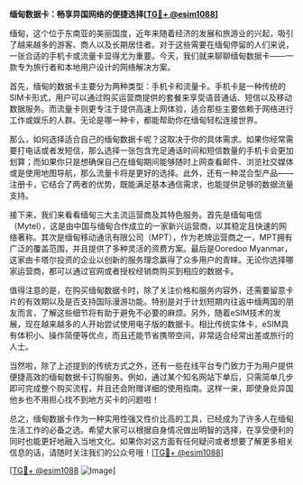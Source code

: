 **缅甸数据卡：畅享异国网络的便捷选择[[TG💪+ @esim1088](https://t.me/s/esim1088)]**

缅甸，这个位于东南亚的美丽国度，近年来随着经济的发展和旅游业的兴起，吸引了越来越多的游客、商人以及长期居住者。对于这些需要在缅甸停留的人们来说，一张合适的手机卡或流量卡显得尤为重要。今天，我们就来聊聊缅甸数据卡——一款专为旅行者和本地用户设计的网络解决方案。

首先，缅甸的数据卡主要分为两种类型：手机卡和流量卡。手机卡是一种传统的SIM卡形式，用户可以通过购买运营商提供的套餐来享受语音通话、短信以及移动数据服务。而流量卡则更专注于提供高速上网体验，适合那些主要依赖于网络进行工作或娱乐的人群。无论是哪一种卡，都能帮助你在缅甸轻松连接世界。

那么，如何选择适合自己的缅甸数据卡呢？这取决于你的具体需求。如果你经常需要打电话或者发短信，那么选择一张包含充足通话时间和短信数量的手机卡会更加划算；而如果你只是想确保自己在缅甸期间能够随时上网查看邮件、浏览社交媒体或是使用地图导航，那么流量卡将是更好的选择。此外，还有一种混合型产品——注册卡，它结合了两者的优势，既能满足基本通信需求，也能提供足够的数据流量支持。

接下来，我们来看看缅甸三大主流运营商及其特色服务。首先是缅甸电信（Mytel），这是由中国与缅甸合作成立的一家新兴运营商，以其稳定且快速的网络著称。其次是缅甸移动通讯有限公司（MPT），作为老牌运营商之一，MPT拥有广泛的覆盖范围，并且提供了多种灵活的资费方案。最后是Ooredoo Myanmar，这家由卡塔尔投资的企业以创新的服务理念赢得了众多用户的青睐。无论你选择哪家运营商，都可以通过官网或者授权经销商购买到相应的数据卡。

值得注意的是，在购买缅甸数据卡时，除了关注价格和服务内容外，还需要留意卡片的有效期以及是否支持国际漫游功能。特别是对于计划短期内往返中缅两国的朋友而言，了解这些细节将有助于避免不必要的麻烦。另外，随着eSIM技术的发展，现在越来越多的人开始尝试使用电子版的数据卡。相比传统实体卡，eSIM具有体积小、操作简便等优点，而且还能节省携带空间，非常适合经常出差或旅行的人士。

当然啦，除了上述提到的传统方式之外，还有一些在线平台专门致力于为用户提供便捷高效的缅甸数据卡订购服务。例如，通过某个知名网站下单后，只需简单几步即可完成整个购买流程，并且还会附赠详细的使用指南。这样一来，即使身处异国他乡也不用担心找不到地方买卡的问题啦！

总之，缅甸数据卡作为一种实用性强又性价比高的工具，已经成为了许多人在缅甸生活工作的必备之选。希望大家可以根据自身情况做出明智的选择，在享受便利的同时也能更好地融入当地文化。如果你对这方面有任何疑问或者想要了解更多相关信息的话，请随时关注我们的公众号哦！[[TG💪+ @esim1088](https://t.me/s/esim1088)]

[[TG💪+ @esim1088](https://t.me/s/esim1088) ![Image](https://i.postimg.cc/4NQfJmqS/Snipaste-2025-05-13-00-14-12.png)]